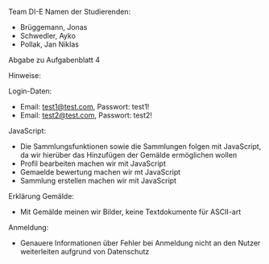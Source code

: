 Team DI-E
Namen der Studierenden:

- Brüggemann, Jonas
- Schwedler, Ayko
- Pollak, Jan Niklas

Abgabe zu Aufgabenblatt 4

Hinweise:

Login-Daten:

- Email: test1@test.com, Passwort: test1!
- Email: test2@test.com, Passwort: test2!

JavaScript:

- Die Sammlungsfunktionen sowie die Sammlungen folgen mit JavaScript, da wir hierüber das Hinzufügen der Gemälde
  ermöglichen wollen
- Profil bearbeiten machen wir mit JavaScript
- Gemaelde bewertung machen wir mt JavaScript
- Sammlung erstellen machen wir mit JavaScript

Erklärung Gemälde:

- Mit Gemälde meinen wir Bilder, keine Textdokumente für ASCII-art

Anmeldung:

- Genauere Informationen über Fehler bei Anmeldung nicht an den Nutzer weiterleiten aufgrund von Datenschutz